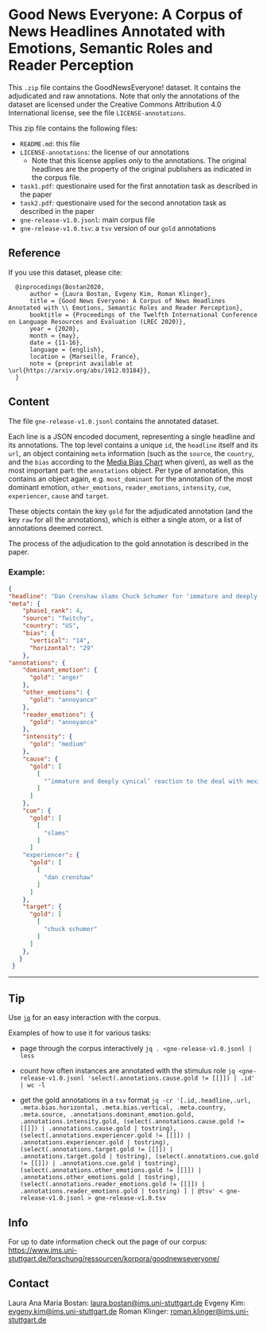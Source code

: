 
# Good News Everyone:  A Corpus of News Headlines Annotated with Emotions, Semantic Roles and Reader Perception

This `.zip` file contains the GoodNewsEveryone! dataset. It contains the
adjudicated and raw annotations. Note that only the annotations of the dataset
are licensed under the Creative Commons Attribution 4.0 International license,
see the file ``LICENSE-annotations``.

This zip file contains the following files:

* `README.md`: this file
* `LICENSE-annotations`: the license of our annotations
    * Note that this license applies *only* to the annotations. The original
      headlines are the property of the original publishers as indicated in the
      corpus file.
* `task1.pdf`: questionaire used for the first annotation task as described in the paper
* `task2.pdf`: questionaire used for the second annotation task as described in the paper
* `gne-release-v1.0.jsonl`: main corpus file
* `gne-release-v1.0.tsv`: a `tsv` version of our `gold` annotations

## Reference

If you use this dataset, please cite:

```
  @inprocedings{Bostan2020,
      author = {Laura Bostan, Evgeny Kim, Roman Klinger},
      title = {Good News Everyone: A Corpus of News Headlines Annotated with \\ Emotions, Semantic Roles and Reader Perception},
      booktitle = {Proceedings of the Twelfth International Conference on Language Resources and Evaluation (LREC 2020)},
      year = {2020},
      month = {may},
      date = {11-16},
      language = {english},
      location = {Marseille, France},
      note = {preprint available at \url{https://arxiv.org/abs/1912.03184}},
  }
```

## Content
The file `gne-release-v1.0.jsonl` contains the annotated dataset.

Each line is a JSON encoded document, representing a single headline and its
annotations. The top level contains a unique ``id``, the ``headline`` itself
and its ``url``, an object containing ``meta`` information (such as the
``source``, the ``country``, and the ``bias`` according to the [Media Bias
Chart](https://www.adfontesmedia.com/product/media-bias-chart-5-0-downloadable-image-and-standard-license/?v=402f03a963ba)
when given), as well as the most important part: the ``annotations`` object.
Per type of annotation, this contains an object again, e.g. ``most_dominant``
for the annotation of the most dominant emotion, ``other_emotions``,
``reader_emotions``, ``intensity``, ``cue``, ``experiencer``, ``cause`` and
``target``.

These objects contain the key ``gold`` for the adjudicated annotation (and the
key ``raw`` for all the annotations), which is either a single atom, or a list
of annotations deemed correct.

The process of the adjudication to the gold annotation is described in the
paper.

### Example:

~~~json
{
"headline": "Dan Crenshaw slams Chuck Schumer for ‘immature and deeply cynical’ reaction to the deal with Mexico",
"meta": {
    "phase1_rank": 4,
    "source": "Twitchy",
    "country": "US",
    "bias": {
      "vertical": "14",
      "horizontal": "29"
    },
"annotations": {
    "dominant_emotion": {
      "gold": "anger"
    },
    "other_emotions": {
      "gold": "annoyance"
    },
    "reader_emotions": {
      "gold": "annoyance"
    },
    "intensity": {
      "gold": "medium"
    },
    "cause": {
      "gold": [
        [
          "‘immature and deeply cynical’ reaction to the deal with mexico"
        ]
      ]
    },
    "cue": {
      "gold": [
        [
          "slams"
        ]
      ]
    "experiencer": {
      "gold": [
        [
          "dan crenshaw"
        ]
      ]
    },
    "target": {
      "gold": [
        [
          "chuck schumer"
        ]
      ]
    },
   }
 }
~~~

----


## Tip

Use [`jq`](https://stedolan.github.io/jq/manual/) for an easy interaction with the corpus.

Examples of how to use it for various tasks:

- page through the corpus interactively
`jq . <gne-release-v1.0.jsonl | less `

- count how often instances are annotated with the stimulus role
`jq <gne-release-v1.0.jsonl 'select(.annotations.cause.gold != [[]]) | .id' | wc -l`

- get the gold annotations in a `tsv` format
`jq -cr '[.id,.headline,.url, .meta.bias.horizontal, .meta.bias.vertical, .meta.country, .meta.source, .annotations.dominant_emotion.gold, .annotations.intensity.gold, (select(.annotations.cause.gold != [[]]) | .annotations.cause.gold | tostring),  (select(.annotations.experiencer.gold != [[]]) | .annotations.experiencer.gold | tostring),  (select(.annotations.target.gold != [[]]) | .annotations.target.gold | tostring), (select(.annotations.cue.gold != [[]]) | .annotations.cue.gold | tostring),  (select(.annotations.other_emotions.gold != [[]]) | .annotations.other_emotions.gold | tostring),  (select(.annotations.reader_emotions.gold != [[]]) | .annotations.reader_emotions.gold | tostring) ] | @tsv' < gne-release-v1.0.jsonl > gne-release-v1.0.tsv`


## Info

For up to date information check out the page of our corpus:
<https://www.ims.uni-stuttgart.de/forschung/ressourcen/korpora/goodnewseveryone/>


## Contact
Laura Ana Maria Bostan: laura.bostan@ims.uni-stuttgart.de
Evgeny Kim: evgeny.kim@ims.uni-stuttgart.de
Roman Klinger: roman.klinger@ims.uni-stuttgart.de


